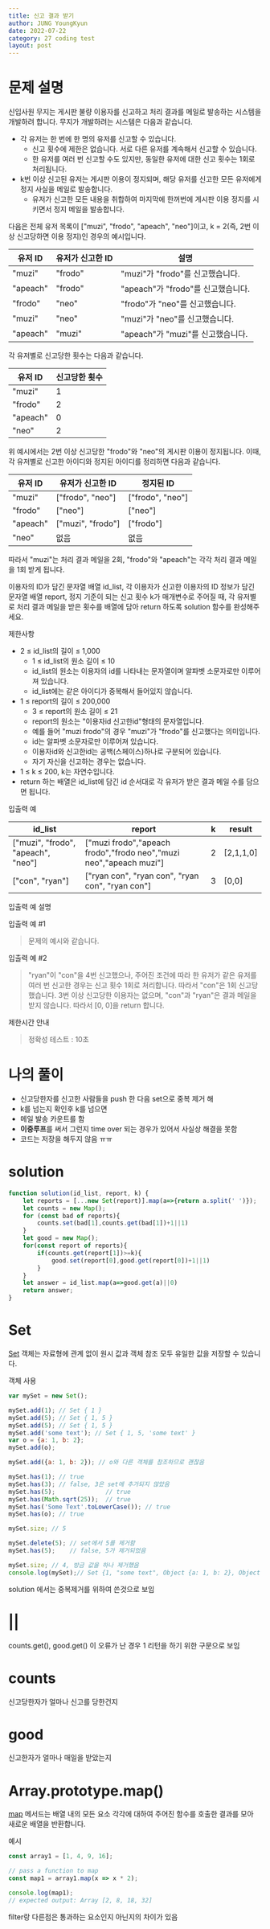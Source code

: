 ```yaml
---
title: 신고 결과 받기
author: JUNG YoungKyun
date: 2022-07-22
category: 27 coding test
layout: post
---
```


# 문제 설명

신입사원 무지는 게시판 불량 이용자를 신고하고 처리 결과를 메일로 발송하는 시스템을 개발하려 합니다. 무지가 개발하려는 시스템은 다음과 같습니다.

- 각 유저는 한 번에 한 명의 유저를 신고할 수 있습니다.
    - 신고 횟수에 제한은 없습니다. 서로 다른 유저를 계속해서 신고할 수 있습니다.
    - 한 유저를 여러 번 신고할 수도 있지만, 동일한 유저에 대한 신고 횟수는 1회로 처리됩니다.
- k번 이상 신고된 유저는 게시판 이용이 정지되며, 해당 유저를 신고한 모든 유저에게 정지 사실을 메일로 발송합니다.
    - 유저가 신고한 모든 내용을 취합하여 마지막에 한꺼번에 게시판 이용 정지를 시키면서 정지 메일을 발송합니다.
    
다음은 전체 유저 목록이 ["muzi", "frodo", "apeach", "neo"]이고, k = 2(즉, 2번 이상 신고당하면 이용 정지)인 경우의 예시입니다.

|유저 ID|	유저가 신고한 ID|	설명|
|---|---|---|
|"muzi"|	"frodo"|	"muzi"가 "frodo"를 신고했습니다.|
|"apeach"|	"frodo"|	"apeach"가 "frodo"를 신고했습니다.|
|"frodo"|	"neo"|	"frodo"가 "neo"를 신고했습니다.|
|"muzi"|	"neo"|	"muzi"가 "neo"를 신고했습니다.|
|"apeach"|	"muzi"|	"apeach"가 "muzi"를 신고했습니다.|

각 유저별로 신고당한 횟수는 다음과 같습니다.

|유저 ID|	신고당한 횟수|
|---|---|
|"muzi"|	1|
|"frodo"|	2|
|"apeach"|	0|
|"neo"|	2|

위 예시에서는 2번 이상 신고당한 "frodo"와 "neo"의 게시판 이용이 정지됩니다. 이때, 각 유저별로 신고한 아이디와 정지된 아이디를 정리하면 다음과 같습니다.

|유저 ID|	유저가 신고한 ID|	정지된 ID|
|---|---|---|
|"muzi"|	["frodo", "neo"]|	["frodo", "neo"]|
|"frodo"|	["neo"]|	["neo"]|
|"apeach"|	["muzi", "frodo"]|	["frodo"]|
|"neo"|	없음|	없음|

따라서 "muzi"는 처리 결과 메일을 2회, "frodo"와 "apeach"는 각각 처리 결과 메일을 1회 받게 됩니다.

이용자의 ID가 담긴 문자열 배열 id_list, 각 이용자가 신고한 이용자의 ID 정보가 담긴 문자열 배열 report, 정지 기준이 되는 신고 횟수 k가 매개변수로 주어질 때, 각 유저별로 처리 결과 메일을 받은 횟수를 배열에 담아 return 하도록 solution 함수를 완성해주세요.

제한사항

- 2 ≤ id_list의 길이 ≤ 1,000
    - 1 ≤ id_list의 원소 길이 ≤ 10
    - id_list의 원소는 이용자의 id를 나타내는 문자열이며 알파벳 소문자로만 이루어져 있습니다.
    - id_list에는 같은 아이디가 중복해서 들어있지 않습니다.
- 1 ≤ report의 길이 ≤ 200,000
    - 3 ≤ report의 원소 길이 ≤ 21
    - report의 원소는 "이용자id 신고한id"형태의 문자열입니다.
    - 예를 들어 "muzi frodo"의 경우 "muzi"가 "frodo"를 신고했다는 의미입니다.
    - id는 알파벳 소문자로만 이루어져 있습니다.
    - 이용자id와 신고한id는 공백(스페이스)하나로 구분되어 있습니다.
    - 자기 자신을 신고하는 경우는 없습니다.
- 1 ≤ k ≤ 200, k는 자연수입니다.
- return 하는 배열은 id_list에 담긴 id 순서대로 각 유저가 받은 결과 메일 수를 담으면 됩니다.

입출력 예

|id_list|	report|	k|	result|
|---|---|---|---|
|["muzi", "frodo", "apeach", "neo"]|	["muzi frodo","apeach frodo","frodo neo","muzi neo","apeach muzi"]|	2|	[2,1,1,0]|
|["con", "ryan"]|	["ryan con", "ryan con", "ryan con", "ryan con"]|	3|	[0,0]|

입출력 예 설명

입출력 예 #1

>문제의 예시와 같습니다.

입출력 예 #2

>"ryan"이 "con"을 4번 신고했으나, 주어진 조건에 따라 한 유저가 같은 유저를 여러 번 신고한 경우는 신고 횟수 1회로 처리합니다. 따라서 "con"은 1회 신고당했습니다. 3번 이상 신고당한 이용자는 없으며, "con"과 "ryan"은 결과 메일을 받지 않습니다. 따라서 [0, 0]을 return 합니다.

제한시간 안내
>정확성 테스트 : 10초

# 나의 풀이
- 신고당한자를 신고한 사람들을 push 한 다음 set으로 중복 제거 해
- k를 넘는지 확인후 k를 넘으면
- 메일 발송 카운트를 함
- **이중루프**를 써서 그런지 time over 되는 경우가 있어서 사실상 해결을 못함
- 코드는 저장을 해두지 않음 ㅠㅠ

# solution
```javascript
function solution(id_list, report, k) {
    let reports = [...new Set(report)].map(a=>{return a.split(' ')});
    let counts = new Map();
    for (const bad of reports){
        counts.set(bad[1],counts.get(bad[1])+1||1)
    }
    let good = new Map();
    for(const report of reports){
        if(counts.get(report[1])>=k){
            good.set(report[0],good.get(report[0])+1||1)
        }
    }
    let answer = id_list.map(a=>good.get(a)||0)
    return answer;
}
```

# Set

[Set](https://developer.mozilla.org/ko/docs/Web/JavaScript/Reference/Global_Objects/Set)
객체는 자료형에 관계 없이 원시 값과 객체 참조 모두 유일한 값을 저장할 수 있습니다.

객체 사용

```javascript
var mySet = new Set();

mySet.add(1); // Set { 1 }
mySet.add(5); // Set { 1, 5 }
mySet.add(5); // Set { 1, 5 }
mySet.add('some text'); // Set { 1, 5, 'some text' }
var o = {a: 1, b: 2};
mySet.add(o);

mySet.add({a: 1, b: 2}); // o와 다른 객체를 참조하므로 괜찮음

mySet.has(1); // true
mySet.has(3); // false, 3은 set에 추가되지 않았음
mySet.has(5);              // true
mySet.has(Math.sqrt(25));  // true
mySet.has('Some Text'.toLowerCase()); // true
mySet.has(o); // true

mySet.size; // 5

mySet.delete(5); // set에서 5를 제거함
mySet.has(5);    // false, 5가 제거되었음

mySet.size; // 4, 방금 값을 하나 제거했음
console.log(mySet);// Set {1, "some text", Object {a: 1, b: 2}, Object {a: 1, b: 2}}
```

solution 에서는 중복제거를 위하여 쓴것으로 보임

# ||

counts.get(), good.get() 이 오류가 난 경우 1 리턴을 하기 위한 구문으로 보임

# counts

신고당한자가 얼마나 신고를 당한건지

# good

신고한자가 얼마나 매일을 받았는지

# Array.prototype.map()

[map](https://developer.mozilla.org/ko/docs/Web/JavaScript/Reference/Global_Objects/Array/map)
메서드는 배열 내의 모든 요소 각각에 대하여 주어진 함수를 호출한 결과를 모아 새로운 배열을 반환합니다.

예시

```javascript
const array1 = [1, 4, 9, 16];

// pass a function to map
const map1 = array1.map(x => x * 2);

console.log(map1);
// expected output: Array [2, 8, 18, 32]
```

filter랑 다른점은 통과하는 요소인지 아닌지의 차이가 있음